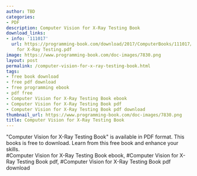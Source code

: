```yaml
---
author: TBD
categories:
- PDF
description: Computer Vision for X-Ray Testing Book
download_links:
- info: '111017'
  url: https://programming-book.com/download/2017/ComputerBooks/111017/Computer Vision
    for X-Ray Testing.pdf
image: https://www.programming-book.com/doc-images/7830.png
layout: post
permalink: /computer-vision-for-x-ray-testing-book.html
tags:
- free book download
- free pdf download
- free programming ebook
- pdf free
- Computer Vision for X-Ray Testing Book ebook
- Computer Vision for X-Ray Testing Book pdf
- Computer Vision for X-Ray Testing Book pdf download
thumbnail_url: https://www.programming-book.com/doc-images/7830.png
title: Computer Vision for X-Ray Testing Book
---
```


 
<div class="item-desc text-justify">
  "Computer Vision for X-Ray Testing Book" is available in PDF format. This books is free to download. Learn from this free book and enhance your skills.
  <br>
  #Computer Vision for X-Ray Testing Book ebook, #Computer Vision for X-Ray Testing Book pdf, #Computer Vision for X-Ray Testing Book pdf download
</div>